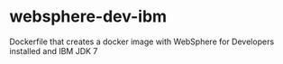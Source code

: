 websphere-dev-ibm
=================

Dockerfile that creates a docker image with WebSphere for Developers installed and IBM JDK 7 

